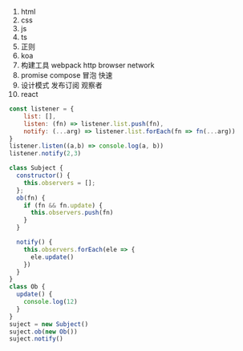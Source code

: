 1. html
2. css
3. js
4. ts
5. 正则
6. koa
7. 构建工具 webpack http  browser  network
8. promise compose 冒泡 快速
9. 设计模式 发布订阅 观察者
10. react

```js
const listener = {
    list: [],
    listen: (fn) => listener.list.push(fn),
    notify: (...arg) => listener.list.forEach(fn => fn(...arg))
}
listener.listen((a,b) => console.log(a, b))
listener.notify(2,3)

class Subject {
  constructor() {
    this.observers = [];
  };
  ob(fn) {
    if (fn && fn.update) {
      this.observers.push(fn)
    }
  }

  notify() {
    this.observers.forEach(ele => {
      ele.update()
    })
  }
}
class Ob {
  update() {
    console.log(12)
  }
}
suject = new Subject()
suject.ob(new Ob())
suject.notify()

```